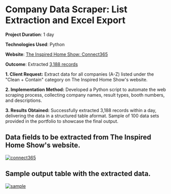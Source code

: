 # Company Data Scraper: List Extraction and Excel Export

**Project Duration**: 1 day

**Technologies Used**: Python

**Website**: [The Inspired Home Show: Connect365](https://app.theinspiredhomeshow.com/Connect365/Results/ByExpo?searchType=destination&expo=clean+%2B+contain&page=1)

**Outcome**: Extracted [3,188 records](https://docs.google.com/spreadsheets/d/1UZfNVvp1fL_kBIbQTxcSAv_O4VG6sgdfA-_Zr849qg0/edit?usp=drive_link)

**1. Client Request:**
Extract data for all companies (A-Z) listed under the "Clean + Contain" category on The Inspired Home Show's website.

**2. Implementation Method:**
Developed a Python script to automate the web scraping process, collecting company names, result types, booth numbers, and descriptions.

**3. Results Obtained:**
Successfully extracted 3,188 records within a day, delivering the data in a structured table aformat. Sample of 100 data sets provided in the portfolio to showcase the final output.

## Data fields to be extracted from The Inspired Home Show's website.
[![connect365](https://github.com/TechBeme/Connect365/assets/101749351/e6dd3ac6-be6f-4cb6-8838-47619414bd51)](https://app.theinspiredhomeshow.com/Connect365/Results/ByExpo?searchType=destination&expo=clean+%2B+contain&page=1)

## Sample output table with the extracted data.
[![sample](https://github.com/TechBeme/Connect365/assets/101749351/4a655111-9761-4392-9f8c-3e89b64e900c)](https://docs.google.com/spreadsheets/d/1UZfNVvp1fL_kBIbQTxcSAv_O4VG6sgdfA-_Zr849qg0/edit?usp=drive_link)
